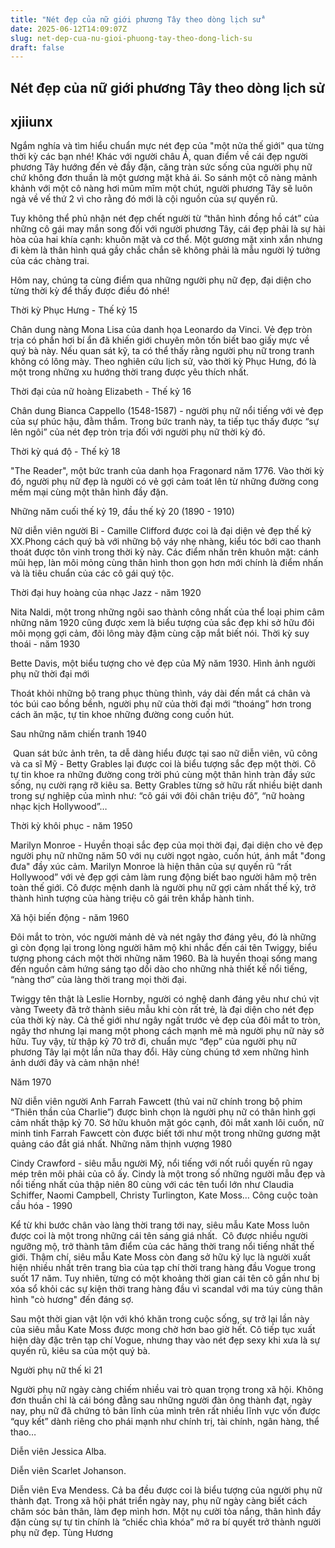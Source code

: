 ```yaml
---
title: "Nét đẹp của nữ giới phương Tây theo dòng lịch sử"
date: 2025-06-12T14:09:07Z
slug: net-dep-cua-nu-gioi-phuong-tay-theo-dong-lich-su
draft: false
---
```


## Nét đẹp của nữ giới phương Tây theo dòng lịch sử

## xjiiunx

Ngắm nghía và tìm hiểu chuẩn mực nét đẹp của "một nửa thế giới" qua từng thời kỳ các bạn nhé!
Khác với người châu Á, quan điểm về cái đẹp người phương Tây hướng đến vẻ đầy đặn, căng tràn sức sống của người phụ nữ chứ không đơn thuần là một gương mặt khả ái. So sánh một cô nàng mảnh khảnh với một cô nàng hơi mũm mĩm một chút, người phương Tây sẽ luôn ngả về vế thứ 2 vì cho rằng đó mới là cội nguồn của sự quyến rũ. 

Tuy không thể phủ nhận nét đẹp chết người từ “thân hình đồng hồ cát” của những cô gái may mắn song đối với người phương Tây, cái đẹp phải là sự hài hòa của hai khía cạnh: khuôn mặt và cơ thể. Một gương mặt xinh xắn nhưng đi kèm là thân hình quá gầy chắc chắn sẽ không phải là mẫu người lý tưởng của các chàng trai.

Hôm nay, chúng ta cùng điểm qua những người phụ nữ đẹp, đại diện cho từng thời kỳ để thấy được điều đó nhé!

Thời kỳ Phục Hưng - Thế kỷ 15


Chân dung nàng Mona Lisa của danh họa Leonardo da Vinci.​
Vẻ đẹp tròn trịa có phần hơi bí ẩn đã khiến giới chuyên môn tốn biết bao giấy mực về quý bà này. Nếu quan sát kỹ, ta có thể thấy rằng người phụ nữ trong tranh không có lông mày. Theo nghiên cứu lịch sử, vào thời kỳ Phục Hưng, đó là một trong những xu hướng thời trang được yêu thích nhất.

Thời đại của nữ hoàng Elizabeth - Thế kỷ 16


Chân dung Bianca Cappello (1548-1587) - người phụ nữ nổi tiếng với vẻ đẹp của sự phúc hậu, đằm thắm.​
Trong bức tranh này, ta tiếp tục thấy được “sự lên ngôi” của nét đẹp tròn trịa đối với người phụ nữ thời kỳ đó.

Thời kỳ quá độ - Thế kỷ 18


"The Reader", một bức tranh của danh họa Fragonard năm 1776.​
Vào thời kỳ đó, người phụ nữ đẹp là người có vẻ gợi cảm toát lên từ những đường cong mềm mại cùng một thân hình đầy đặn.

Những năm cuối thế kỷ 19, đầu thế kỷ 20 (1890 - 1910)


Nữ diễn viên người Bỉ - Camille Clifford được coi là đại diện vẻ đẹp thế kỷ XX.​Phong cách quý bà với những bộ váy nhẹ nhàng, kiểu tóc bới cao thanh thoát được tôn vinh trong thời kỳ này. Các điểm nhấn trên khuôn mặt: cánh mũi hẹp, làn môi mỏng cùng thân hình thon gọn hơn mới chính là điểm nhấn và là tiêu chuẩn của các cô gái quý tộc.

Thời đại huy hoàng của nhạc Jazz - năm 1920


Nita Naldi, một trong những ngôi sao thành công nhất của thể loại phim câm những năm 1920 cũng được xem là biểu tượng của sắc đẹp khi sở hữu đôi môi mọng gợi cảm, đôi lông mày đậm cùng cặp mắt biết nói.​
Thời kỳ suy thoái - năm 1930


Bette Davis, một biểu tượng cho vẻ đẹp của Mỹ năm 1930.​
Hình ảnh người phụ nữ thời đại mới

Thoát khỏi những bộ trang phục thùng thình, váy dài đến mắt cá chân và tóc búi cao bồng bềnh, người phụ nữ của thời đại mới “thoáng” hơn trong cách ăn mặc, tự tin khoe những đường cong cuốn hút.

Sau những năm chiến tranh 1940

​​
Quan sát bức ảnh trên, ta dễ dàng hiểu được tại sao nữ diễn viên, vũ công và ca sĩ Mỹ - Betty Grables lại được coi là biểu tượng sắc đẹp một thời. Cô tự tin khoe ra những đường cong trời phú cùng một thân hình tràn đầy sức sống, nụ cười rạng rỡ kiêu sa. Betty Grables từng sở hữu rất nhiều biệt danh trong sự nghiệp của mình như: “cô gái với đôi chân triệu đô”, “nữ hoàng nhạc kịch Hollywood”…

Thời kỳ khôi phục - năm 1950


Marilyn Monroe - Huyền thoại sắc đẹp của mọi thời đại, đại diện cho vẻ đẹp người phụ nữ những năm 50 với nụ cười ngọt ngào, cuốn hút, ánh mắt "đong đưa" đầy xúc cảm.​
Marilyn Monroe là hiện thân của sự quyến rũ “rất Hollywood” với vẻ đẹp gợi cảm làm rung động biết bao người hâm mộ trên toàn thế giới. Cô được mệnh danh là người phụ nữ gợi cảm nhất thế kỷ, trở thành hình tượng của hàng triệu cô gái trên khắp hành tinh.

Xã hội biến động - năm 1960

Đôi mắt to tròn, vóc người mảnh dẻ và nét ngây thơ đáng yêu, đó là những gì còn đọng lại trong lòng người hâm mộ khi nhắc đến cái tên Twiggy, biểu tượng phong cách một thời những năm 1960. Bà là huyền thoại sống mang đến nguồn cảm hứng sáng tạo dồi dào cho những nhà thiết kế nổi tiếng, “nàng thơ” của làng thời trang mọi thời đại. 


Twiggy tên thật là Leslie Hornby, người có nghệ danh đáng yêu như chú vịt vàng Tweety đã trở thành siêu mẫu khi còn rất trẻ, là đại diện cho nét đẹp của thời kỳ này. Cả thế giới như ngây ngất trước vẻ đẹp của đôi mắt to tròn, ngây thơ nhưng lại mang một phong cách mạnh mẽ mà người phụ nữ này sở hữu.​
Tuy vậy, từ thập kỷ 70 trở đi, chuẩn mực “đẹp” của người phụ nữ phương Tây lại một lần nữa thay đổi. Hãy cùng chúng tớ xem những hình ảnh dưới đây và cảm nhận nhé!

Năm 1970


Nữ diễn viên người Anh Farrah Fawcett (thủ vai nữ chính trong bộ phim “Thiên thần của Charlie”) được bình chọn là người phụ nữ có thân hình gợi cảm nhất thập kỷ 70. Sở hữu khuôn mặt góc cạnh, đôi mắt xanh lôi cuốn, nữ minh tinh Farrah Fawcett còn được biết tới như một trong những gương mặt quảng cáo đắt giá nhất.​
Những năm thịnh vượng 1980


Cindy Crawford - siêu mẫu người Mỹ, nổi tiếng với nốt ruồi quyến rũ ngay mép trên môi phải của cô ấy. Cindy là một trong số những người mẫu đẹp và nổi tiếng nhất của thập niên 80 cùng với các tên tuổi lớn như Claudia Schiffer, Naomi Campbell, Christy Turlington, Kate Moss…​
Công cuộc toàn cầu hóa - 1990


Kể từ khi bước chân vào làng thời trang tới nay, siêu mẫu Kate Moss luôn được coi là một trong những cái tên sáng giá nhất. ​
Cô được nhiều người ngưỡng mộ, trở thành tâm điểm của các hãng thời trang nổi tiếng nhất thế giới. Thậm chí, siêu mẫu Kate Moss còn đang sở hữu kỷ lục là người xuất hiện nhiều nhất trên trang bìa của tạp chí thời trang hàng đầu Vogue trong suốt 17 năm. Tuy nhiên, từng có một khoảng thời gian cái tên cô gần như bị xóa sổ khỏi các sự kiện thời trang hàng đầu vì scandal với ma túy cùng thân hình "cò hương" đến đáng sợ.

Sau một thời gian vật lộn với khó khăn trong cuộc sống, sự trở lại lần này của siêu mẫu Kate Moss được mong chờ hơn bao giờ hết. Cô tiếp tục xuất hiện dày đặc trên tạp chí Vogue, nhưng thay vào nét đẹp sexy khi xưa là sự quyến rũ, kiêu sa của một quý bà.

Người phụ nữ thế kỉ 21

Người phụ nữ ngày càng chiếm nhiều vai trò quan trọng trong xã hội. Không đơn thuần chỉ là cái bóng đằng sau những người đàn ông thành đạt, ngày nay, phụ nữ đã chứng tỏ bản lĩnh của mình trên rất nhiều lĩnh vực vốn được “quy kết” dành riêng cho phái mạnh như chính trị, tài chính, ngân hàng, thể thao…


Diễn viên Jessica Alba.


Diễn viên Scarlet Johanson.


Diễn viên Eva Mendess. Cả ba đều được coi là biểu tượng của người phụ nữ thành đạt.​
Trong xã hội phát triển ngày nay, phụ nữ ngày càng biết cách chăm sóc bản thân, làm đẹp mình hơn. Một nụ cười tỏa nắng, thân hình đầy đặn cùng sự tự tin chính là “chiếc chìa khóa” mở ra bí quyết trở thành người phụ nữ đẹp.
 ​Tùng Hương​